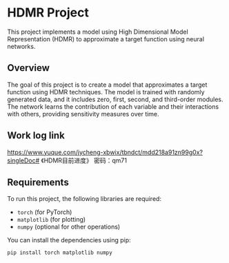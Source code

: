 # HDMR Project

This project implements a model using High Dimensional Model Representation (HDMR) to approximate a target function using neural networks.

## Overview

The goal of this project is to create a model that approximates a target function using HDMR techniques. The model is trained with randomly generated data, and it includes zero, first, second, and third-order modules. The network learns the contribution of each variable and their interactions with others, providing sensitivity measures over time.

## Work log link

https://www.yuque.com/jycheng-xbwix/tbndct/mdd218a91zn99g0x?singleDoc# 《HDMR目前进度》 密码：qm71

## Requirements

To run this project, the following libraries are required:

- `torch` (for PyTorch)
- `matplotlib` (for plotting)
- `numpy` (optional for other operations)

You can install the dependencies using pip:

```bash
pip install torch matplotlib numpy
